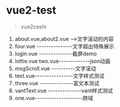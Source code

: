 # vue2-test

> vue2ceshi

1. about.vue,about2.vue -->文字滚动的内容
2. four.vue ---------------文字超出特殊展示
3. login.vue --------------截屏demo
4. lottie.vue two.vue-------------json动画
5. msgScroll.vue ----------文字滚动
6. text.vue----------------文字样式测试
7. three.vue --------------富文本测试
8. vantText.vue --------------vant样式测试
9. one.vue--------------------跨域
